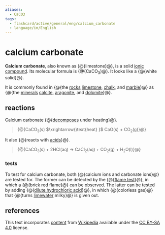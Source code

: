 ```yaml
---
aliases:
  - CaCO3
tags:
  - flashcard/active/general/eng/calcium_carbonate
  - language/in/English
---
```


# calcium carbonate

__Calcium carbonate__, also known as {@{limestone}@}, is a solid [ionic compound](ionic%20compound.md). Its molecular formula is {@{CaCO<sub>3</sub>}@}. It looks like a {@{white solid}@}. <!--SR:!2033-04-14,2987,339!2030-05-06,2034,317!2026-06-26,1116,298-->

It is commonly found in {@{the [rocks](rock%20(geology).md) [limestone](limestone.md), [chalk](chalk.md), and [marble](marble.md)}@} as {@{the [minerals](mineral.md) [calcite](calcite.md), [aragonite](aragonite.md), and [dolomite](dolomite%20(mineral).md)}@}. <!--SR:!2028-02-23,1222,300!2027-07-18,943,250-->

## reactions

Calcium carbonate {@{[decomposes](thermal%20decomposition.md) under heating}@}.
> {@{CaCO<sub>3</sub>(s) $\xrightarrow{\text{heat} }$ CaO(s) + CO<sub>2</sub>(g)}@} <!--SR:!2027-11-12,1407,270!2028-10-31,1764,310-->

It also {@{reacts with [acids](acid.md)}@}.
> {@{CaCO<sub>3</sub>(s) + 2HCl(aq) → CaCl<sub>2</sub>(aq) + CO<sub>2</sub>(g) + H<sub>2</sub>O(l)}@} <!--SR:!2030-08-09,2099,277!2027-09-16,1422,299-->

### tests

To test for calcium carbonate, both {@{calcium ions and carbonate ions}@} are tested for. The former can be detected by the {@{[flame test](flame%20test.md)}@}, in which a {@{brick red flame}@} can be observed. The latter can be tested by adding {@{[dilute hydrochloric acid](dilute%20hydrochloric%20acid)}@}, in which {@{colorless gas}@} that {@{turns [limewater](calcium%20hydroxide.md) milky}@} is given out. <!--SR:!2034-10-08,3332,298!2034-07-05,3260,298!2034-08-22,3300,299!2025-09-05,551,230!2028-04-15,1293,250!2026-04-22,1065,299-->

## references

This text incorporates [content](https://en.wikipedia.org/wiki/calcium_carbonate) from [Wikipedia](Wikipedia.md) available under the [CC BY-SA 4.0](https://creativecommons.org/licenses/by-sa/4.0/) license.
